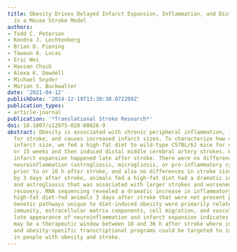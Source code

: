 ```yaml
---
title: Obesity Drives Delayed Infarct Expansion, Inflammation, and Distinct Gene Networks
  in a Mouse Stroke Model
authors:
- Todd C. Peterson
- Kendra J. Lechtenberg
- Brian D. Piening
- Tawaun A. Lucas
- Eric Wei
- Hassan Chaib
- Alexa K. Dowdell
- Michael Snyder
- Marion S. Buckwalter
date: '2021-04-12'
publishDate: '2024-12-19T13:30:38.072209Z'
publication_types:
- article-journal
publication: '*Translational Stroke Research*'
doi: 10.1007/s12975-020-00826-9
abstract: Obesity is associated with chronic peripheral inflammation, is a risk factor
  for stroke, and causes increased infarct sizes. To characterize how obesity increases
  infarct size, we fed a high-fat diet to wild-type C57BL/6J mice for either 6 weeks
  or 15 weeks and then induced distal middle cerebral artery strokes. We found that
  infarct expansion happened late after stroke. There were no differences in cortical
  neuroinflammation (astrogliosis, microgliosis, or pro-inflammatory cytokines) either
  prior to or 10 h after stroke, and also no differences in stroke size at 10 h. However,
  by 3 days after stroke, animals fed a high-fat diet had a dramatic increase in microgliosis
  and astrogliosis that was associated with larger strokes and worsened functional
  recovery. RNA sequencing revealed a dramatic increase in inflammatory genes in the
  high-fat diet-fed animals 3 days after stroke that were not present prior to stroke.
  Genetic pathways unique to diet-induced obesity were primarily related to adaptive
  immunity, extracellular matrix components, cell migration, and vasculogenesis. The
  late appearance of neuroinflammation and infarct expansion indicates that there
  may be a therapeutic window between 10 and 36 h after stroke where inflammation
  and obesity-specific transcriptional programs could be targeted to improve outcomes
  in people with obesity and stroke.
---
```

